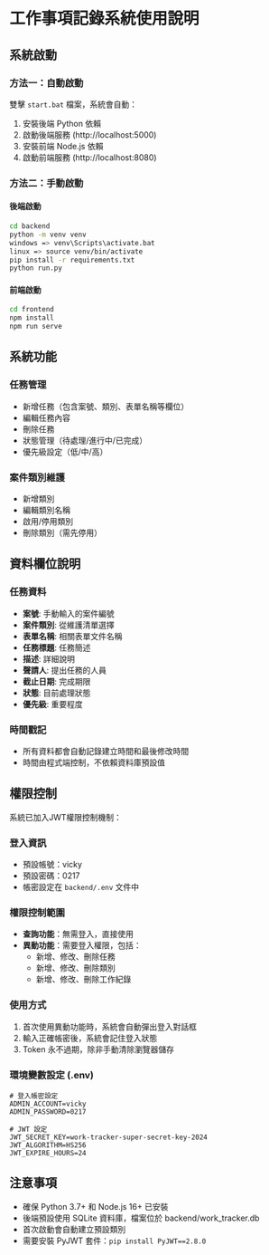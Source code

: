 # 工作事項記錄系統使用說明

## 系統啟動

### 方法一：自動啟動
雙擊 `start.bat` 檔案，系統會自動：
1. 安裝後端 Python 依賴
2. 啟動後端服務 (http://localhost:5000)
3. 安裝前端 Node.js 依賴
4. 啟動前端服務 (http://localhost:8080)

### 方法二：手動啟動

#### 後端啟動
```bash
cd backend
python -m venv venv
windows => venv\Scripts\activate.bat
linux => source venv/bin/activate
pip install -r requirements.txt
python run.py
```

#### 前端啟動
```bash
cd frontend
npm install
npm run serve
```

## 系統功能

### 任務管理
- 新增任務（包含案號、類別、表單名稱等欄位）
- 編輯任務內容
- 刪除任務
- 狀態管理（待處理/進行中/已完成）
- 優先級設定（低/中/高）

### 案件類別維護
- 新增類別
- 編輯類別名稱
- 啟用/停用類別
- 刪除類別（需先停用）

## 資料欄位說明

### 任務資料
- **案號**: 手動輸入的案件編號
- **案件類別**: 從維護清單選擇
- **表單名稱**: 相關表單文件名稱
- **任務標題**: 任務簡述
- **描述**: 詳細說明
- **聲請人**: 提出任務的人員
- **截止日期**: 完成期限
- **狀態**: 目前處理狀態
- **優先級**: 重要程度

### 時間戳記
- 所有資料都會自動記錄建立時間和最後修改時間
- 時間由程式端控制，不依賴資料庫預設值

## 權限控制

系統已加入JWT權限控制機制：

### 登入資訊
- 預設帳號：vicky
- 預設密碼：0217
- 帳密設定在 `backend/.env` 文件中

### 權限控制範圍
- **查詢功能**：無需登入，直接使用
- **異動功能**：需要登入權限，包括：
  - 新增、修改、刪除任務
  - 新增、修改、刪除類別
  - 新增、修改、刪除工作紀錄

### 使用方式
1. 首次使用異動功能時，系統會自動彈出登入對話框
2. 輸入正確帳密後，系統會記住登入狀態
3. Token 永不過期，除非手動清除瀏覽器儲存

### 環境變數設定 (.env)
```
# 登入帳密設定
ADMIN_ACCOUNT=vicky
ADMIN_PASSWORD=0217

# JWT 設定
JWT_SECRET_KEY=work-tracker-super-secret-key-2024
JWT_ALGORITHM=HS256
JWT_EXPIRE_HOURS=24
```

## 注意事項
- 確保 Python 3.7+ 和 Node.js 16+ 已安裝
- 後端預設使用 SQLite 資料庫，檔案位於 backend/work_tracker.db
- 首次啟動會自動建立預設類別
- 需要安裝 PyJWT 套件：`pip install PyJWT==2.8.0`